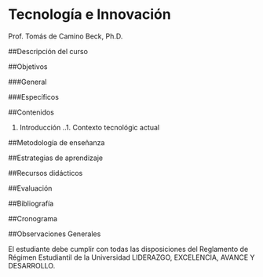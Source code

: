 # Tecnología e Innovación

Prof. Tomás de Camino Beck, Ph.D.


##Descripción del curso


##Objetivos

###General


###Específicos


##Contenidos

1. Introducción
..1. Contexto tecnológic actual


##Metodología de enseñanza

##Estrategias de aprendizaje

##Recursos didácticos

##Evaluación


##Bibliografía

##Cronograma



##Observaciones Generales

El estudiante debe cumplir con todas las disposiciones del Reglamento de Régimen Estudiantil de la Universidad LIDERAZGO, EXCELENCIA, AVANCE Y DESARROLLO. 



